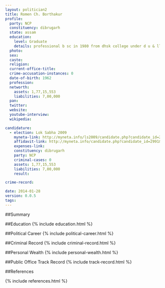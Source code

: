 ```yaml
---
layout: politician2
title: Romen Ch. Borthakur
profile: 
  party: NCP
  constituency: dibrugarh
  state: assam
  education: 
    level: Graduate
    details: professional b sc in 1980 from dhsk college under d u & ll b in 1988 from dibrugarh low college under d u
  photo: 
  sex: 
  caste: 
  religion: 
  current-office-title: 
  crime-accusation-instances: 0
  date-of-birth: 1962
  profession: 
  networth: 
    assets: 1,77,15,553
    liabilities: 7,00,000
  pan: 
  twitter: 
  website: 
  youtube-interview: 
  wikipedia: 

candidature: 
  - election: Lok Sabha 2009
    myneta-link: http://myneta.info/ls2009/candidate.php?candidate_id=2991
    affidavit-link: http://myneta.info/candidate.php?candidate_id=2991&scan=original
    expenses-link: 
    constituency: dibrugarh 
    party: NCP
    criminal-cases: 0
    assets: 1,77,15,553
    liabilities: 7,00,000
    result:  

crime-record: 

date: 2014-01-28
version: 0.0.5
tags: 
---
```

##Summary


##Education
{% include education.html %}


##Political Career
{% include political-career.html %}


##Criminal Record
{% include criminal-record.html %}


##Personal Wealth
{% include personal-wealth.html %}


##Public Office Track Record
{% include track-record.html %}


##References


{% include references.html %}